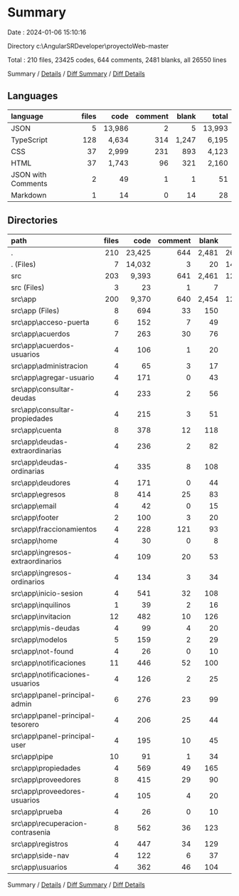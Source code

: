 # Summary

Date : 2024-01-06 15:10:16

Directory c:\\AngularSRDeveloper\\proyectoWeb-master

Total : 210 files,  23425 codes, 644 comments, 2481 blanks, all 26550 lines

Summary / [Details](details.md) / [Diff Summary](diff.md) / [Diff Details](diff-details.md)

## Languages
| language | files | code | comment | blank | total |
| :--- | ---: | ---: | ---: | ---: | ---: |
| JSON | 5 | 13,986 | 2 | 5 | 13,993 |
| TypeScript | 128 | 4,634 | 314 | 1,247 | 6,195 |
| CSS | 37 | 2,999 | 231 | 893 | 4,123 |
| HTML | 37 | 1,743 | 96 | 321 | 2,160 |
| JSON with Comments | 2 | 49 | 1 | 1 | 51 |
| Markdown | 1 | 14 | 0 | 14 | 28 |

## Directories
| path | files | code | comment | blank | total |
| :--- | ---: | ---: | ---: | ---: | ---: |
| . | 210 | 23,425 | 644 | 2,481 | 26,550 |
| . (Files) | 7 | 14,032 | 3 | 20 | 14,055 |
| src | 203 | 9,393 | 641 | 2,461 | 12,495 |
| src (Files) | 3 | 23 | 1 | 7 | 31 |
| src\\app | 200 | 9,370 | 640 | 2,454 | 12,464 |
| src\\app (Files) | 8 | 694 | 33 | 150 | 877 |
| src\\app\\acceso-puerta | 6 | 152 | 7 | 49 | 208 |
| src\\app\\acuerdos | 7 | 263 | 30 | 76 | 369 |
| src\\app\\acuerdos-usuarios | 4 | 106 | 1 | 20 | 127 |
| src\\app\\administracion | 4 | 65 | 3 | 17 | 85 |
| src\\app\\agregar-usuario | 4 | 171 | 0 | 43 | 214 |
| src\\app\\consultar-deudas | 4 | 233 | 2 | 56 | 291 |
| src\\app\\consultar-propiedades | 4 | 215 | 3 | 51 | 269 |
| src\\app\\cuenta | 8 | 378 | 12 | 118 | 508 |
| src\\app\\deudas-extraordinarias | 4 | 236 | 2 | 82 | 320 |
| src\\app\\deudas-ordinarias | 4 | 335 | 8 | 108 | 451 |
| src\\app\\deudores | 4 | 171 | 0 | 44 | 215 |
| src\\app\\egresos | 8 | 414 | 25 | 83 | 522 |
| src\\app\\email | 4 | 42 | 0 | 15 | 57 |
| src\\app\\footer | 2 | 100 | 3 | 20 | 123 |
| src\\app\\fraccionamientos | 4 | 228 | 121 | 93 | 442 |
| src\\app\\home | 4 | 30 | 0 | 8 | 38 |
| src\\app\\ingresos-extraordinarios | 4 | 109 | 20 | 53 | 182 |
| src\\app\\ingresos-ordinarios | 4 | 134 | 3 | 34 | 171 |
| src\\app\\inicio-sesion | 4 | 541 | 32 | 108 | 681 |
| src\\app\\inquilinos | 1 | 39 | 2 | 16 | 57 |
| src\\app\\invitacion | 12 | 482 | 10 | 126 | 618 |
| src\\app\\mis-deudas | 4 | 99 | 4 | 20 | 123 |
| src\\app\\modelos | 5 | 159 | 2 | 29 | 190 |
| src\\app\\not-found | 4 | 26 | 0 | 10 | 36 |
| src\\app\\notificaciones | 11 | 446 | 52 | 100 | 598 |
| src\\app\\notificaciones-usuarios | 4 | 126 | 2 | 25 | 153 |
| src\\app\\panel-principal-admin | 6 | 276 | 23 | 99 | 398 |
| src\\app\\panel-principal-tesorero | 4 | 206 | 25 | 44 | 275 |
| src\\app\\panel-principal-user | 4 | 195 | 10 | 45 | 250 |
| src\\app\\pipe | 10 | 91 | 1 | 34 | 126 |
| src\\app\\propiedades | 4 | 569 | 49 | 165 | 783 |
| src\\app\\proveedores | 8 | 415 | 29 | 90 | 534 |
| src\\app\\proveedores-usuarios | 4 | 105 | 4 | 20 | 129 |
| src\\app\\prueba | 4 | 26 | 0 | 10 | 36 |
| src\\app\\recuperacion-contrasenia | 8 | 562 | 36 | 123 | 721 |
| src\\app\\registros | 4 | 447 | 34 | 129 | 610 |
| src\\app\\side-nav | 4 | 122 | 6 | 37 | 165 |
| src\\app\\usuarios | 4 | 362 | 46 | 104 | 512 |

Summary / [Details](details.md) / [Diff Summary](diff.md) / [Diff Details](diff-details.md)
